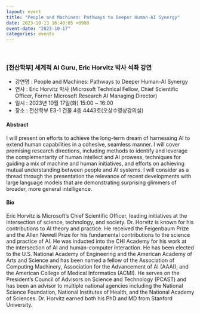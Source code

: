 ```yaml
---
layout: event
title: "People and Machines: Pathways to Deeper Human-AI Synergy"
date: 2023-10-13 16:40:05 +0900
event-date: "2023-10-17"
categories: events
---
```


<br/>

### [전산학부] 세계적 AI Guru, Eric Horvitz 박사 석좌 강연

- 강연명 : People and Machines: Pathways to Deeper Human-AI Synergy
- 연사 : Eric Horvitz 박사 (Microsoft Technical Fellow, Chief Scientific Officer, Former Microsoft Research AI Managing Director)
- 일시 : 2023년 10월 17일(화) 15:00 ~ 16:00
- 장소 : 전산학부 E3-1 건물 4층 4443호(오상수영상강의실)

#### Abstract
I will present on efforts to achieve the long-term dream of harnessing AI to extend human capabilities in a cohesive, seamless manner. I will cover promising research directions, including methods to identify and leverage the complementarity of human intellect and AI prowess, techniques for guiding a mix of machine and human initiatives, and efforts on achieving mutual understanding between people and AI systems. I will consider as a thread through the presentation the relevance of recent developments with large language models that are demonstrating surprising glimmers of broader, more general intelligence.

#### Bio
Eric Horvitz is Microsoft’s Chief Scientific Officer, leading initiatives at the intersection of science, technology, and society. Dr. Horvitz is known for his contributions to AI theory and practice. He received the Feigenbaum Prize and the Allen Newell Prize for his fundamental contributions to the science and practice of AI. He was inducted into the CHI Academy for his work at the intersection of AI and human-computer interaction. He has been elected to the U.S. National Academy of Engineering and the American Academy of Arts and Science and has been named a fellow of the Association of Computing Machinery, Association for the Advancement of AI (AAAI), and the American College of Medical Informatics (ACMI). He serves on the President’s Council of Advisors on Science and Technology (PCAST) and has been an advisor to multiple national agencies including the National Science Foundation, National Institutes of Health, and the National Academy of Sciences. Dr. Horvitz earned both his PhD and MD from Stanford University.

